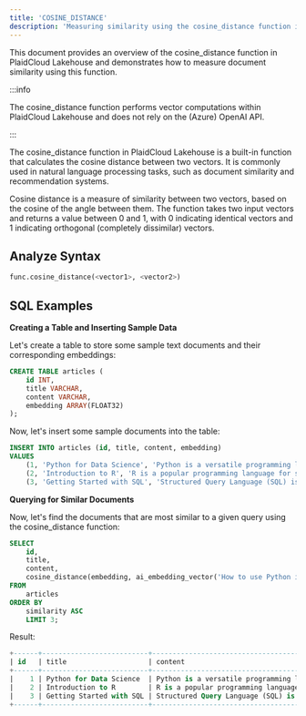 ```yaml
---
title: 'COSINE_DISTANCE'
description: 'Measuring similarity using the cosine_distance function in PlaidCloud Lakehouse'
---
```


This document provides an overview of the cosine_distance function in PlaidCloud Lakehouse and demonstrates how to measure document similarity using this function.

:::info

The cosine_distance function performs vector computations within PlaidCloud Lakehouse and does not rely on the (Azure) OpenAI API. 

:::

The cosine_distance function in PlaidCloud Lakehouse is a built-in function that calculates the cosine distance between two vectors. It is commonly used in natural language processing tasks, such as document similarity and recommendation systems.

Cosine distance is a measure of similarity between two vectors, based on the cosine of the angle between them. The function takes two input vectors and returns a value between 0 and 1, with 0 indicating identical vectors and 1 indicating orthogonal (completely dissimilar) vectors.

## Analyze Syntax
```python
func.cosine_distance(<vector1>, <vector2>)
```

## SQL Examples

**Creating a Table and Inserting Sample Data**

Let's create a table to store some sample text documents and their corresponding embeddings:
```sql
CREATE TABLE articles (
    id INT,
    title VARCHAR,
    content VARCHAR,
    embedding ARRAY(FLOAT32)
);
```

Now, let's insert some sample documents into the table:
```sql
INSERT INTO articles (id, title, content, embedding)
VALUES
    (1, 'Python for Data Science', 'Python is a versatile programming language widely used in data science...', ai_embedding_vector('Python is a versatile programming language widely used in data science...')),
    (2, 'Introduction to R', 'R is a popular programming language for statistical computing and graphics...', ai_embedding_vector('R is a popular programming language for statistical computing and graphics...')),
    (3, 'Getting Started with SQL', 'Structured Query Language (SQL) is a domain-specific language used for managing relational databases...', ai_embedding_vector('Structured Query Language (SQL) is a domain-specific language used for managing relational databases...'));
```

**Querying for Similar Documents**

Now, let's find the documents that are most similar to a given query using the cosine_distance function:
```sql
SELECT
    id,
    title,
    content,
    cosine_distance(embedding, ai_embedding_vector('How to use Python in data analysis?')) AS similarity
FROM
    articles
ORDER BY
    similarity ASC
    LIMIT 3;
```

Result:
```sql
+------+--------------------------+---------------------------------------------------------------------------------------------------------+------------+
| id   | title                    | content                                                                                                 | similarity |
+------+--------------------------+---------------------------------------------------------------------------------------------------------+------------+
|    1 | Python for Data Science  | Python is a versatile programming language widely used in data science...                               |  0.1142081 |
|    2 | Introduction to R        | R is a popular programming language for statistical computing and graphics...                           | 0.18741018 |
|    3 | Getting Started with SQL | Structured Query Language (SQL) is a domain-specific language used for managing relational databases... | 0.25137568 |
+------+--------------------------+---------------------------------------------------------------------------------------------------------+------------+
```
